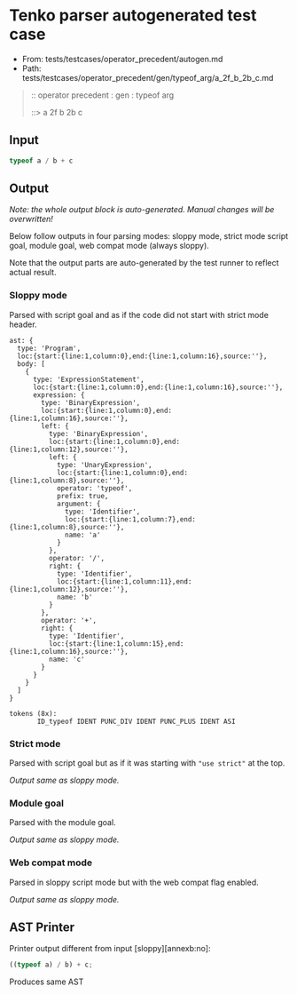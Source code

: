 # Tenko parser autogenerated test case

- From: tests/testcases/operator_precedent/autogen.md
- Path: tests/testcases/operator_precedent/gen/typeof_arg/a_2f_b_2b_c.md

> :: operator precedent : gen : typeof arg
>
> ::> a 2f b 2b c

## Input


`````js
typeof a / b + c
`````

## Output

_Note: the whole output block is auto-generated. Manual changes will be overwritten!_

Below follow outputs in four parsing modes: sloppy mode, strict mode script goal, module goal, web compat mode (always sloppy).

Note that the output parts are auto-generated by the test runner to reflect actual result.

### Sloppy mode

Parsed with script goal and as if the code did not start with strict mode header.

`````
ast: {
  type: 'Program',
  loc:{start:{line:1,column:0},end:{line:1,column:16},source:''},
  body: [
    {
      type: 'ExpressionStatement',
      loc:{start:{line:1,column:0},end:{line:1,column:16},source:''},
      expression: {
        type: 'BinaryExpression',
        loc:{start:{line:1,column:0},end:{line:1,column:16},source:''},
        left: {
          type: 'BinaryExpression',
          loc:{start:{line:1,column:0},end:{line:1,column:12},source:''},
          left: {
            type: 'UnaryExpression',
            loc:{start:{line:1,column:0},end:{line:1,column:8},source:''},
            operator: 'typeof',
            prefix: true,
            argument: {
              type: 'Identifier',
              loc:{start:{line:1,column:7},end:{line:1,column:8},source:''},
              name: 'a'
            }
          },
          operator: '/',
          right: {
            type: 'Identifier',
            loc:{start:{line:1,column:11},end:{line:1,column:12},source:''},
            name: 'b'
          }
        },
        operator: '+',
        right: {
          type: 'Identifier',
          loc:{start:{line:1,column:15},end:{line:1,column:16},source:''},
          name: 'c'
        }
      }
    }
  ]
}

tokens (8x):
       ID_typeof IDENT PUNC_DIV IDENT PUNC_PLUS IDENT ASI
`````

### Strict mode

Parsed with script goal but as if it was starting with `"use strict"` at the top.

_Output same as sloppy mode._

### Module goal

Parsed with the module goal.

_Output same as sloppy mode._

### Web compat mode

Parsed in sloppy script mode but with the web compat flag enabled.

_Output same as sloppy mode._

## AST Printer

Printer output different from input [sloppy][annexb:no]:

````js
((typeof a) / b) + c;
````

Produces same AST
